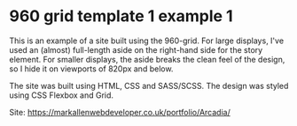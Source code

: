 # 960 grid template 1 example 1

This is an example of a site built using the 960-grid. For large displays, I've used an (almost) full-length aside on the right-hand side for the story element. For smaller displays, the aside breaks the clean feel of the design, so I hide it on viewports of 820px and below.

The site was built using HTML, CSS and SASS/SCSS. The design was styled using CSS Flexbox and Grid. 

Site: https://markallenwebdeveloper.co.uk/portfolio/Arcadia/
